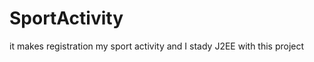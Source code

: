 SportActivity
=============

it makes registration my sport activity and I stady J2EE with this project
